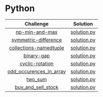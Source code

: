 # Python

 |                                                          Challenge                                                       |                                                                                          Solution                                                                                         |
|:--------------------------------------------------------------------------------------------------------------------------:|:-----------------------------------------------------------------------------------------------------------------------------------------------------------------------------------------:|
| [np-min-and-max]( https://www.hackerrank.com/challenges/np-min-and-max/problem)                                      | [solution.py](https://github.com/ranjanikrishnan/Coding-Challenges/blob/master/python/min_and_max/solution.py)
| [symmetric-difference](https://www.hackerrank.com/challenges/symmetric-difference/problem) | [solution.py](https://github.com/ranjanikrishnan/Coding-Challenges/blob/master/python/symmetric_difference/solution.py)
| [collections-namedtuple](https://www.hackerrank.com/challenges/py-collections-namedtuple/problem) | [solution.py](https://github.com/ranjanikrishnan/Coding-Challenges/blob/master/python/collection_namedtuple/solution.py)
| [binary-gap](https://app.codility.com/programmers/lessons/1-iterations/binary_gap) | [solution.py](https://github.com/ranjanikrishnan/Coding-Challenges/blob/master/python/binary_gap/solution.py)
| [cyclic-rotation](https://app.codility.com/programmers/lessons/2-arrays/cyclic_rotation/) | [solution.py](https://github.com/ranjanikrishnan/Coding-Challenges/blob/master/python/cyclic_rotation/solution.py)
| [odd_occurences_in_array](https://app.codility.com/programmers/lessons/2-arrays/odd_occurrences_in_array/) | [solution.py](https://github.com/ranjanikrishnan/Coding-Challenges/blob/master/python/odd_occurences_in_array/solution.py)
| [two_sum](https://leetcode.com/problems/two-sum/) | [solution.py](https://github.com/ranjanikrishnan/Coding-Challenges/blob/master/python/two_sum/solution.py)
| [buy_and_sell_stock](https://leetcode.com/problems/best-time-to-buy-and-sell-stock/) | [solution.py](https://github.com/ranjanikrishnan/Coding-Challenges/blob/master/python/buy_and_sell_stock/solution.py)

